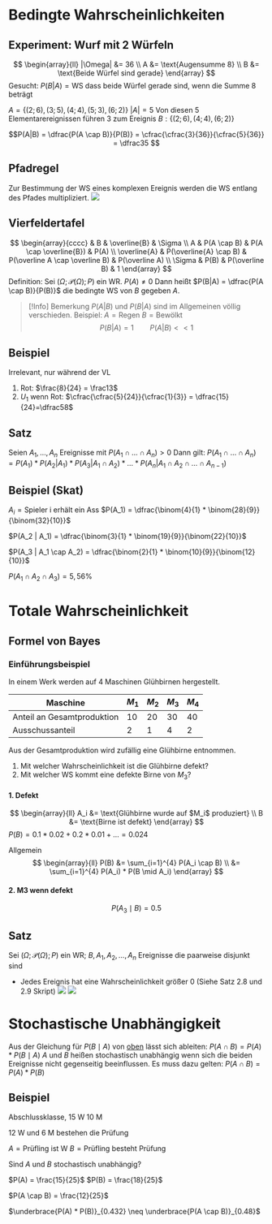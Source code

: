 # Bedingte Wahrscheinlichkeiten
## Experiment: Wurf mit 2 Würfeln
$$
\begin{array}{ll}
|\Omega| &= 36 \\
A &= \text{Augensumme 8} \\
B &= \text{Beide Würfel sind gerade}
\end{array}
$$
Gesucht: 
$P(B|A) = \text{WS dass beide Würfel gerade sind, wenn die Summe 8 beträgt}$ 

$A = \{(2;6), (3;5), (4;4), (5;3), (6;2)\}$
$|A| = 5$
Von diesen $5$ Elementarereignissen führen $3$ zum Ereignis $B: \{(2;6),(4;4), (6;2)\}$   

$$P(A|B) = \dfrac{P(A \cap B)}{P(B)} = \cfrac{\cfrac{3}{36}}{\cfrac{5}{36}} = \dfrac35 $$ 
## Pfadregel
Zur Bestimmung der WS eines komplexen Ereignis werden die WS entlang des Pfades multipliziert.
![](Baumdiagramm.png)

## Vierfeldertafel
$$
\begin{array}{cccc}
& B & \overline{B} & \Sigma \\
A & P(A \cap B) & P(A \cap \overline{B}) & P(A) \\
\overline{A} & P(\overline{A} \cap B) & P(\overline A \cap \overline B) & P(\overline A) \\
\Sigma & P(B) & P(\overline B) & 1
\end{array}
$$
Definition:
Sei $(\Omega; \mathcal P(\Omega); P)$ ein WR.
$P(A) \neq 0$
Dann heißt $P(B|A) = \dfrac{P(A \cap B)}{P(B)}$ die bedingte WS von $B$ gegeben $A$.


> [!Info] Bemerkung
> $P(A|B)$ und $P(B|A)$ sind im Allgemeinen völlig verschieden.
> Beispiel:
> $A = \text{Regen}$
> $B = \text{Bewölkt}$ 
> $$P(B|A) = 1 \qquad P(A|B) << 1$$

## Beispiel
Irrelevant, nur während der VL
1. Rot: $\frac{8}{24} = \frac13$ 
2. $U_1$ wenn Rot: $\cfrac{\cfrac{5}{24}}{\cfrac{1}{3}} = \dfrac{15}{24}=\dfrac58$ 

## Satz
Seien $A_1, \dots, A_n$ Ereignisse mit $P(A_1 \cap \dots \cap A_n) > 0$
Dann gilt:
$P(A_1 \cap \dots \cap A_n) = P(A_1) * P(A_2 | A_1) * P(A_3 | A_1 \cap A_2) * \dots * P(A_n | A_1 \cap A_2 \cap \dots \cap A_{n-1})$ 

## Beispiel (Skat)
$A_i = \text{Spieler i erhält ein Ass}$ 
$P(A_1) = \dfrac{\binom{4}{1} * \binom{28}{9}}{\binom{32}{10}}$ 

$P(A_2 | A_1) = \dfrac{\binom{3}{1} * \binom{19}{9}}{\binom{22}{10}}$

$P(A_3 | A_1 \cap A_2) = \dfrac{\binom{2}{1} * \binom{10}{9}}{\binom{12}{10}}$

$P(A_1 \cap A_2 \cap A_3) = 5,56 \%$

# Totale Wahrscheinlichkeit
## Formel von Bayes
### Einführungsbeispiel
In einem Werk werden auf $4$ Maschinen Glühbirnen hergestellt.

| Maschine                   | $M_1$ | $M_2$ | $M_3$ | $M_4$ |
| -------------------------- | ----- | ----- | ----- | ----- |
| Anteil an Gesamtproduktion | $10$  | $20$  | $30$  | $40$  |
| Ausschussanteil            | $2$   | $1$   | $4$   | $2$   |

Aus der Gesamtproduktion wird zufällig eine Glühbirne entnommen.
1. Mit welcher Wahrscheinlichkeit ist die Glühbirne defekt?
2. Mit welcher WS kommt eine defekte Birne von $M_3$?

#### 1. Defekt
$$
\begin{array}{ll}
A_i &= \text{Glühbirne wurde auf $M_i$ produziert} \\
B &= \text{Birne ist defekt}
\end{array}
$$
$P(B) = 0.1 * 0.02 + 0.2 * 0.01 + \dots = 0.024$

Allgemein
$$
\begin{array}{ll}
P(B) &= \sum_{i=1}^{4} P(A_i \cap B) \\
&= \sum_{i=1}^{4} P(A_i) * P(B \mid A_i) 
\end{array}
$$
#### 2. M3 wenn defekt
$$
P(A_3 \mid B) = 0.5
$$

## Satz
Sei $(\Omega; \mathcal P(\Omega); P)$ ein WR;
$B, A_1, A_2, \dots, A_n$ Ereignisse die paarweise disjunkt sind
- Jedes Ereignis hat eine Wahrscheinlichkeit größer $0$
(Siehe Satz 2.8 und 2.9 Skript)
![](SatzDerTotalenWS.png)
![](BayesScheFormel.png)

# Stochastische Unabhängigkeit
Aus der Gleichung für $P(B \mid A)$ von [oben](#Vierfeldertafel) lässt sich ableiten:
$P(A \cap B) = P(A) * P(B \mid A)$ 
$A$ und $B$ heißen stochastisch unabhängig wenn sich die beiden Ereignisse nicht gegenseitig beeinflussen.
Es muss dazu gelten:
$P(A \cap B) = P(A) * P(B)$

## Beispiel
Abschlussklasse, 15 W 10 M

12 W und 6 M bestehen die Prüfung

$A = \text{Prüfling ist W}$ 
$B = \text{Prüfling besteht Prüfung}$

Sind $A$ und $B$ stochastisch unabhängig?

$P(A) = \frac{15}{25}$
$P(B) = \frac{18}{25}$

$P(A \cap B) = \frac{12}{25}$

$\underbrace{P(A) * P(B)}_{0.432} \neq \underbrace{P(A \cap B)}_{0.48}$ 